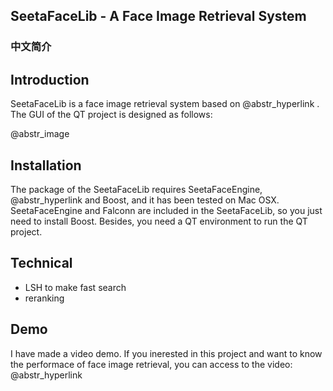 ## SeetaFaceLib - A Face Image Retrieval System

### 中文简介

## Introduction

SeetaFaceLib is a face image retrieval system based on @abstr_hyperlink . The GUI of the QT project is designed as follows:

@abstr_image 

## Installation

The package of the SeetaFaceLib requires SeetaFaceEngine, @abstr_hyperlink and Boost, and it has been tested on Mac OSX. SeetaFaceEngine and Falconn are included in the SeetaFaceLib, so you just need to install Boost. Besides, you need a QT environment to run the QT project.

## Technical

  * LSH to make fast search
  * reranking



## Demo

I have made a video demo. If you inerested in this project and want to know the performace of face image retrieval, you can access to the video: @abstr_hyperlink 
